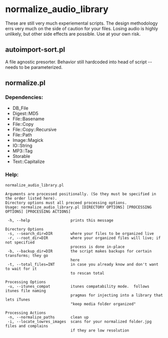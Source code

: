 # normalize_audio_library

These are still very much experiemental scripts.  The design methodology errs very much on the side of caution for your files.  Losing audio is highly unlikely, but other side effects are possible.  Use at your own risk.

## autoimport-sort.pl

A file agnostic presorter.  Behavior still hardcoded into head of script -- needs to be parameterized.

## normalize.pl

### Dependencies:
  * DB_File
  * Digest::MD5
  * File::Basename
  * File::Copy
  * File::Copy::Recursive
  * File::Path
  * Image::Magick
  * IO::String
  * MP3::Tag
  * Storable
  * Text::Capitalize

### Help:

    normalize_audio_library.pl

    Arguments are processed positionally. (So they must be specified in the order listed here).
    Directory options must all preceed processing options.
    Usage: normalize_audio_library.pl [DIRECTORY OPTIONS] [PROCESSING OPTIONS] [PROCESSING ACTIONS]

     -h, --help                  prints this message

    Directory Options
     -s, --search_dir=DIR        where your files to be organized live
     -r, --root_dir=DIR          where your organized files will live; if not specified
                                 process is done in-place
     -b, --backup_dir=DIR        the script makes backups for certain transforms; they go
                                 here
     -t, --total_files=INT       in case you already know and don't want to wait for it
                                 to rescan total

    Processing Options
     -u, --itunes_compat         itunes compatability mode.  follows itunes file naming
                                 pragmas for injecting into a library that lets iTunes
                                 "keep media folder organized"

    Processing Actions
     -n, --normalize_paths       clean up
     -i, --locate_lowres_images  scans for your normalized folder.jpg files and complains
                                 if they are low resolution
